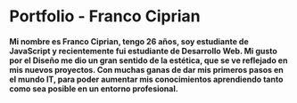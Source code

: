 # Portfolio - Franco Ciprian

#### Mi nombre es Franco Ciprian, tengo 26 años, soy estudiante de JavaScript y recientemente fui estudiante de Desarrollo Web. Mi gusto por el Diseño me dio un gran sentido de la estética, que se ve reflejado en mis nuevos proyectos. Con muchas ganas de dar mis primeros pasos en el mundo IT, para poder aumentar mis conocimientos aprendiendo tanto como sea posible en un entorno profesional.
